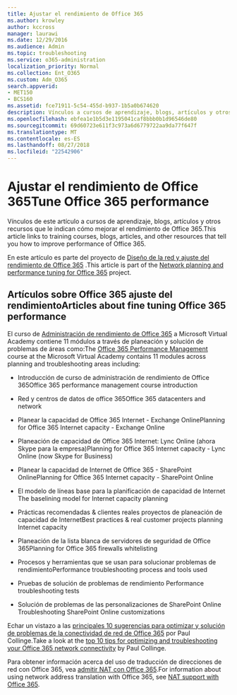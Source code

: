 ```yaml
---
title: Ajustar el rendimiento de Office 365
ms.author: krowley
author: kccross
manager: laurawi
ms.date: 12/29/2016
ms.audience: Admin
ms.topic: troubleshooting
ms.service: o365-administration
localization_priority: Normal
ms.collection: Ent_O365
ms.custom: Adm_O365
search.appverid:
- MET150
- BCS160
ms.assetid: fce71911-5c54-455d-b937-1b5a0b674620
description: Vínculos a cursos de aprendizaje, blogs, artículos y otros recursos que le indican cómo mejorar el rendimiento de Office 365.
ms.openlocfilehash: ebfea1e1b5d3e1195041caf8bbb0b1d96546de80
ms.sourcegitcommit: 69d60723e611f3c973a6d6779722aa9da77f647f
ms.translationtype: MT
ms.contentlocale: es-ES
ms.lasthandoff: 08/27/2018
ms.locfileid: "22542906"
---
```

# <a name="tune-office-365-performance"></a><span data-ttu-id="7a77f-103">Ajustar el rendimiento de Office 365</span><span class="sxs-lookup"><span data-stu-id="7a77f-103">Tune Office 365 performance</span></span>

<span data-ttu-id="7a77f-104">Vínculos de este artículo a cursos de aprendizaje, blogs, artículos y otros recursos que le indican cómo mejorar el rendimiento de Office 365.</span><span class="sxs-lookup"><span data-stu-id="7a77f-104">This article links to training courses, blogs, articles, and other resources that tell you how to improve performance of Office 365.</span></span>
  
<span data-ttu-id="7a77f-105">En este artículo es parte del proyecto de [Diseño de la red y ajuste del rendimiento de Office 365](https://aka.ms/tune) .</span><span class="sxs-lookup"><span data-stu-id="7a77f-105">This article is part of the [Network planning and performance tuning for Office 365](https://aka.ms/tune) project.</span></span>
   
## <a name="articles-about-fine-tuning-office-365-performance"></a><span data-ttu-id="7a77f-106">Artículos sobre Office 365 ajuste del rendimiento</span><span class="sxs-lookup"><span data-stu-id="7a77f-106">Articles about fine tuning Office 365 performance</span></span>

<span data-ttu-id="7a77f-107">El curso de [Administración de rendimiento de Office 365](https://aka.ms/tunemva) a Microsoft Virtual Academy contiene 11 módulos a través de planeación y solución de problemas de áreas como:</span><span class="sxs-lookup"><span data-stu-id="7a77f-107">The [Office 365 Performance Management ](https://aka.ms/tunemva) course at the Microsoft Virtual Academy contains 11 modules across planning and troubleshooting areas including:</span></span> 
  
- <span data-ttu-id="7a77f-108">Introducción de curso de administración de rendimiento de Office 365</span><span class="sxs-lookup"><span data-stu-id="7a77f-108">Office 365 performance management course introduction</span></span>
    
- <span data-ttu-id="7a77f-109">Red y centros de datos de office 365</span><span class="sxs-lookup"><span data-stu-id="7a77f-109">Office 365 datacenters and network</span></span>
    
- <span data-ttu-id="7a77f-110">Planear la capacidad de Office 365 Internet - Exchange Online</span><span class="sxs-lookup"><span data-stu-id="7a77f-110">Planning for Office 365 Internet capacity - Exchange Online</span></span>
    
- <span data-ttu-id="7a77f-111">Planeación de capacidad de Office 365 Internet: Lync Online (ahora Skype para la empresa)</span><span class="sxs-lookup"><span data-stu-id="7a77f-111">Planning for Office 365 Internet capacity - Lync Online (now Skype for Business)</span></span>
    
- <span data-ttu-id="7a77f-112">Planear la capacidad de Internet de Office 365 - SharePoint Online</span><span class="sxs-lookup"><span data-stu-id="7a77f-112">Planning for Office 365 Internet capacity - SharePoint Online</span></span>
    
- <span data-ttu-id="7a77f-113">El modelo de líneas base para la planificación de capacidad de Internet
</span><span class="sxs-lookup"><span data-stu-id="7a77f-113">The baselining model for Internet capacity planning</span></span>
    
- <span data-ttu-id="7a77f-114">Prácticas recomendadas &amp; clientes reales proyectos de planeación de capacidad de Internet</span><span class="sxs-lookup"><span data-stu-id="7a77f-114">Best practices &amp; real customer projects planning Internet capacity</span></span>
    
- <span data-ttu-id="7a77f-115">Planeación de la lista blanca de servidores de seguridad de Office 365</span><span class="sxs-lookup"><span data-stu-id="7a77f-115">Planning for Office 365 firewalls whitelisting</span></span>
    
- <span data-ttu-id="7a77f-116">Procesos y herramientas que se usan para solucionar problemas de rendimiento</span><span class="sxs-lookup"><span data-stu-id="7a77f-116">Performance troubleshooting process and tools used</span></span>
    
- <span data-ttu-id="7a77f-117">Pruebas de solución de problemas de rendimiento
</span><span class="sxs-lookup"><span data-stu-id="7a77f-117">Performance troubleshooting tests</span></span>
    
- <span data-ttu-id="7a77f-118">Solución de problemas de las personalizaciones de SharePoint Online
</span><span class="sxs-lookup"><span data-stu-id="7a77f-118">Troubleshooting SharePoint Online customizations</span></span>
    
<span data-ttu-id="7a77f-119">Echar un vistazo a las [principales 10 sugerencias para optimizar y solución de problemas de la conectividad de red de Office 365](https://blogs.technet.com/b/onthewire/archive/2014/06/18/top-10-tips-for-optimising-amp-troubleshooting-your-office-365-network-connectivity.aspx) por Paul Collinge.</span><span class="sxs-lookup"><span data-stu-id="7a77f-119">Take a look at the [top 10 tips for optimizing and troubleshooting your Office 365 network connectivity](https://blogs.technet.com/b/onthewire/archive/2014/06/18/top-10-tips-for-optimising-amp-troubleshooting-your-office-365-network-connectivity.aspx) by Paul Collinge.</span></span> 
  
<span data-ttu-id="7a77f-120">Para obtener información acerca del uso de traducción de direcciones de red con Office 365, vea [admitir NAT con Office 365](nat-support-with-office-365.md).</span><span class="sxs-lookup"><span data-stu-id="7a77f-120">For information about using network address translation with Office 365, see [NAT support with Office 365](nat-support-with-office-365.md).</span></span>
  

